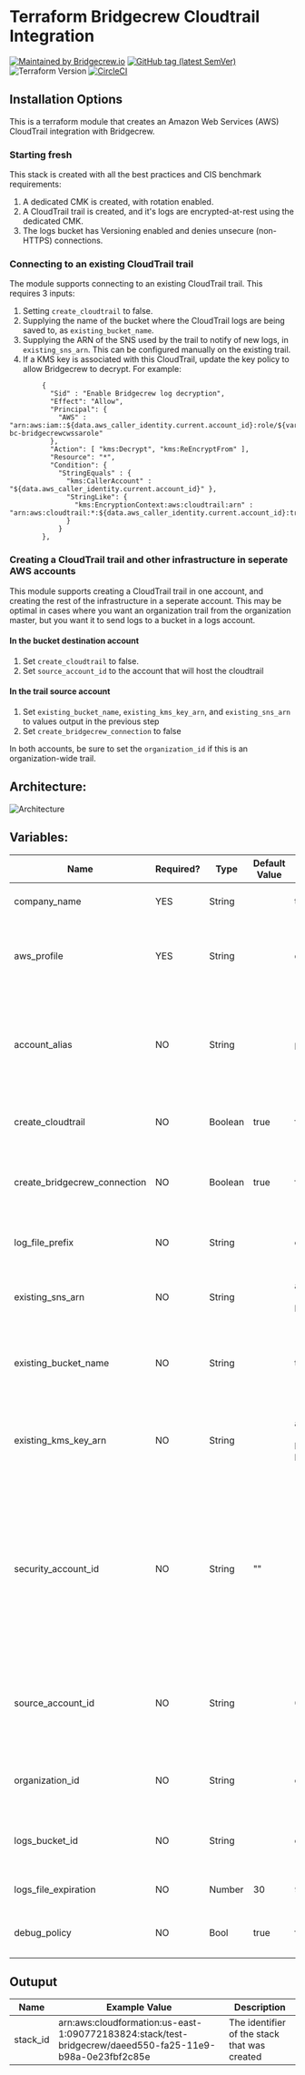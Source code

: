 # Terraform Bridgecrew Cloudtrail Integration
[![Maintained by Bridgecrew.io](https://img.shields.io/badge/maintained%20by-bridgecrew.io-blueviolet)](https://bridgecrew.io)
[![GitHub tag (latest SemVer)](https://img.shields.io/github/tag/bridgecrewio/terraform-aws-bridgecrew-cloudtrail.svg?label=latest)](https://github.com/bridgecrewio/terraform-aws-bridgecrew-cloudtrail/releases/latest)
![Terraform Version](https://img.shields.io/badge/tf-%3E%3D0.12.0-blue.svg)
[![CircleCI](https://circleci.com/gh/bridgecrewio/terraform-aws-bridgecrew-cloudtrail.svg?style=svg)](https://circleci.com/gh/bridgecrewio/terraform-aws-bridgecrew-cloudtrail)

## Installation Options
This is a terraform module that creates an Amazon Web Services (AWS) CloudTrail integration with Bridgecrew.

### Starting fresh
This stack is created with all the best practices and CIS benchmark requirements:
1. A dedicated CMK is created, with rotation enabled.
2. A CloudTrail trail is created, and it's logs are encrypted-at-rest using the dedicated CMK.
3. The logs bucket has Versioning enabled and denies unsecure (non-HTTPS) connections.

### Connecting to an existing CloudTrail trail
The module supports connecting to an existing CloudTrail trail. This requires 3 inputs:
1. Setting `create_cloudtrail` to false.
2. Supplying the name of the bucket where the CloudTrail logs are being saved to, as `existing_bucket_name`.
3. Supplying the ARN of the SNS used by the trail to notify of new logs, in `existing_sns_arn`. 
This can be configured manually on the existing trail. 
4. If a KMS key is associated with this CloudTrail, update the key policy to allow Bridgecrew to decrypt.  For example:
```
        {
          "Sid" : "Enable Bridgecrew log decryption",
          "Effect": "Allow",
          "Principal": {
            "AWS" : "arn:aws:iam::${data.aws_caller_identity.current.account_id}:role/${var.company_name}-bc-bridgecrewcwssarole"
          },
          "Action": [ "kms:Decrypt", "kms:ReEncryptFrom" ],
          "Resource": "*",
          "Condition": {
            "StringEquals" : {
              "kms:CallerAccount" : "${data.aws_caller_identity.current.account_id}" },
              "StringLike": {
                "kms:EncryptionContext:aws:cloudtrail:arn" : "arn:aws:cloudtrail:*:${data.aws_caller_identity.current.account_id}:trail/*"
              }
            }
        },
```

### Creating a CloudTrail trail and other infrastructure in seperate AWS accounts
This module supports creating a CloudTrail trail in one account, and creating the rest of the infrastructure in a seperate account.
This may be optimal in cases where you want an organization trail from the organization master, but you want it to send logs to a bucket in a logs account.

#### In the bucket destination account
1. Set `create_cloudtrail` to false.
2. Set `source_account_id` to the account that will host the cloudtrail

#### In the trail source account
1. Set `existing_bucket_name`, `existing_kms_key_arn`, and `existing_sns_arn` to values output in the previous step
2. Set `create_bridgecrew_connection` to false

In both accounts, be sure to set the `organization_id` if this is an organization-wide trail.

## Architecture:
![Architecture](https://github.com/bridgecrewio/terraform-aws-bridgecrew-cloudtrail/blob/master/docs/CustomerCloudFormation.png?raw=true)

## Variables:
| Name | Required? | Type | Default Value | Example Value | Description |
|---|---|---|---|---|---|
| company_name| YES | String | | testcustomer | The name of the customer. Must be alphanumeric. |
| aws_profile| YES | String | | dev | The name of the AWS profile to be used. If using default credentials, set this value to null |
| account_alias | NO | String |  | prod | The alias of the account the CF is deployed in. This will be prepended to all the resources in the stack. Default is {company_name}-bc |
| create_cloudtrail | NO | Boolean | true | false | Indicate whether a new CloudTrail trail should be created. |
| create_bridgecrew_connection | NO | Boolean | true | false | Indicate whether an SNS queue and role for Bridgecrew should be created in this account. |
| log_file_prefix | NO | String |  | cloudtrail | The prefix which will be given to all the log files saved to the bucket. |
| existing_sns_arn | NO | String | | arn:aws:sns:us-east-1:090772183824:test-bc-bridgecrewcws | When connecting to an existing SNS topic, please supply the trail's SNS ARN. |
| existing_bucket_name | NO | String | | test-bc-bridgecrewcws | When connecting to an existing CloudTrail bucket, please supply the bucket name (NOT ARN). |
| existing_kms_key_arn | NO | String | | arn:aws:kms:us-east-1:090772183824:key/c79ebdc6-bb68-4e83-805f-be5304c10f1e | When using an existing KMS Key (to be accessed by Bridgecrew), specify the existing KMS key ARN. |
| security_account_id | NO | String | "" | 12345678900 | When connecting to a centralized CloudTrail bucket setup, please supply the ID of the AWS account that hosts the CloudTrail log bucket. We must be deployed in that central logging account beforehand for the integration to work correctly. |
| source_account_id | NO | String | | 090772183824 | When cloudtrail in another account is connecting to buckets and sns topics in this account, specify the account ID of that account. |
| organization_id | NO | String | | o-sv720a91a0 | When creating an organization-wide cloudtrail from the organization master. |
| logs_bucket_id | NO | String | | cloudtrail-logs-bucket | Bucket to place access logs from the cloudtrail bucket (defaults to no logs) |
| logs_file_expiration | NO | Number | 30 | 90 | How long to keep Cloudtrail logs in the bucket. |
| debug_policy | NO | Bool | true | false | Whether to give Bridgecrew read-only debugging access. |

## Outuput
| Name |  Example Value | Description |
|------|----------------|-------------|
| stack_id | arn:aws:cloudformation:us-east-1:090772183824:stack/test-bridgecrew/daeed550-fa25-11e9-b98a-0e23fbf2c85e | The identifier of the stack that was created | 
